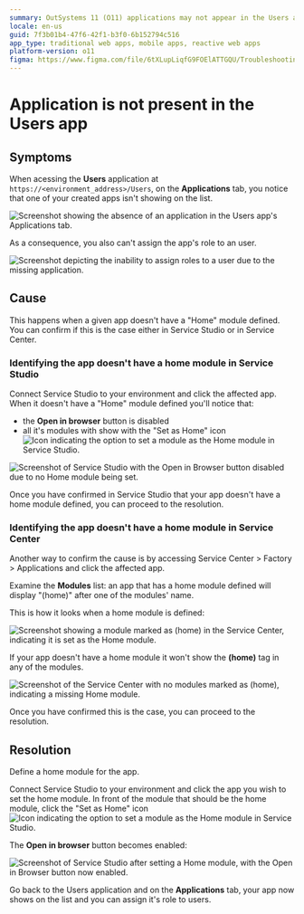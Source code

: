 ```yaml
---
summary: OutSystems 11 (O11) applications may not appear in the Users app if they lack a defined "Home" module.
locale: en-us
guid: 7f3b01b4-47f6-42f1-b3f0-6b152794c516
app_type: traditional web apps, mobile apps, reactive web apps
platform-version: o11
figma: https://www.figma.com/file/6tXLupLiqfG9FOElATTGQU/Troubleshooting?node-id=3330:2692
---
```


# Application is not present in the Users app

## Symptoms

When acessing the **Users** application at `https://<environment_address>/Users`, on the **Applications** tab, you notice that one of your created apps isn't showing on the list.

![Screenshot showing the absence of an application in the Users app's Applications tab.](images/app-not-in-users.png "Missing Application in Users App")


As a consequence, you also can't assign the app's role to an user.

![Screenshot depicting the inability to assign roles to a user due to the missing application.](images/app-not-in-users-role.png "Unable to Assign Roles for Missing Application")


## Cause

This happens when a given app doesn't have a "Home" module defined. You can confirm if this is the case either in Service Studio or in Service Center.

### Identifying the app doesn't have a home module in Service Studio

Connect Service Studio to your environment and click the affected app.
When it doesn't have a "Home" module defined you'll notice that:

* the **Open in browser** button is disabled
* all it's modules with show with the "Set as Home" icon ![Icon indicating the option to set a module as the Home module in Service Studio.](images/app-not-in-users-set-home-ss.png "Set as Home Icon in Service Studio")


![Screenshot of Service Studio with the Open in Browser button disabled due to no Home module being set.](images/app-not-in-users-home-disabled-ss.png "Disabled Open in Browser Button in Service Studio")

Once you have confirmed in Service Studio that your app doesn't have a home module defined, you can proceed to the resolution.


### Identifying the app doesn't have a home module in Service Center

Another way to confirm the cause is by accessing Service Center > Factory > Applications and click the affected app.

Examine the **Modules** list: an app that has a home module defined will display "(home)" after one of the modules' name.

This is how it looks when a home module is defined:

![Screenshot showing a module marked as (home) in the Service Center, indicating it is set as the Home module.](images/app-not-in-users-home-sc.png "Home Module Defined in Service Center")

If your app doesn't have a home module it won't show the **(home)** tag in any of the modules.

![Screenshot of the Service Center with no modules marked as (home), indicating a missing Home module.](images/app-not-in-users-sc.png "No Home Module in Service Center")

Once you have confirmed this is the case, you can proceed to the resolution.

## Resolution

Define a home module for the app. 

Connect Service Studio to your environment and click the app you wish to set the home module.
In front of the module that should be the home module, click the "Set as Home" icon ![Icon indicating the option to set a module as the Home module in Service Studio.](images/app-not-in-users-set-home-ss.png "Set as Home Icon in Service Studio")

The **Open in browser** button becomes enabled:

![Screenshot of Service Studio after setting a Home module, with the Open in Browser button now enabled.](images/app-not-in-users-home-ss.png "Home Module Set in Service Studio")

Go back to the Users application and on the **Applications** tab, your app now shows on the list and you can assign it's role to users.
